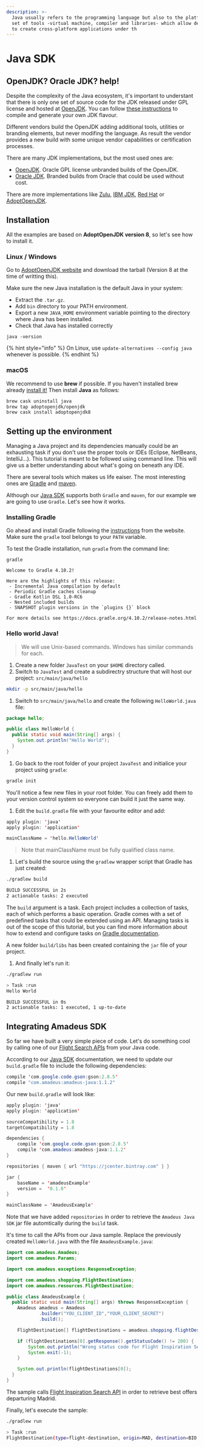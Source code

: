 ```yaml
---
description: >-
  Java usually refers to the programming language but also to the platform: a
  set of tools -virtual machine, compiler and libraries- which allow developers
  to create cross-platform applications under th
---
```


# Java SDK

## OpenJDK? Oracle JDK? help!

Despite the complexity of the Java ecosystem, it's important to understant that there is only one set of source code for the JDK released under GPL license and hosted at [OpenJDK](http://openjdk.java.net/projects/jdk/). You can follow [these instructions](http://hg.openjdk.java.net/jdk9/jdk9/raw-file/tip/common/doc/building.html) to compile and generate your own JDK flavour.

Different vendors build the OpenJDK adding additional tools, utilities or branding elements, but never modifing the language. As result the vendor provides a new build with some unique vendor capabilities or certification processes.

There are many JDK implementations, but the most used ones are:

* [OpenJDK](http://jdk.java.net/). Oracle GPL license unbranded builds of the OpenJDK.
* [Oracle JDK](http://www.oracle.com/technetwork/java/javase/downloads/). Branded builds from Oracle that could be used without cost.

There are more implementations like [Zulu](https://www.azul.com/downloads/zulu/), [IBM JDK](https://developer.ibm.com/javasdk/support/lifecycle/), [Red Hat](https://developers.redhat.com/products/openjdk/overview/) or [AdoptOpenJDK](https://adoptopenjdk.net/).

## Installation

All the examples are based on **AdoptOpenJDK version 8**, so let's see how to install it.

### Linux / Windows

Go to [AdoptOpenJDK website](https://adoptopenjdk.net/) and download the tarball \(Version 8 at the time of writting this\).

Make sure the new Java installation is the default Java in your system:

* Extract the `.tar.gz`.
* Add `bin` directory to your PATH environment.
* Export a new `JAVA_HOME` environment variable pointing to the directory where Java has been installed.
* Check that Java has installed correctly

```text
java -version
```

{% hint style="info" %}
On Linux, use `update-alternatives --config java` whenever is possible.
{% endhint %}

### macOS

We recommend to use **brew** if possible. If you haven't installed brew already [install it!](http://brew.sh/)  Then install **Java** as follows:

```bash
brew cask uninstall java
brew tap adoptopenjdk/openjdk
brew cask install adoptopenjdk8
```

## Setting up the environment

Managing a Java project and its dependencies manually could be an exhausting task if you don't use the proper tools or IDEs \(Eclipse, NetBeans, IntelliJ...\). This tutorial is meant to be followed using command line. This will give us a better understanding about what's going on beneath any IDE.

There are several tools which makes us life eaiser. The most interesting ones are [Gradle](https://gradle.org/) and [maven](https://maven.apache.org/).

Although our [Java SDK](https://github.com/amadeus4dev/amadeus-java) supports both `Gradle` and `maven`, for our example we are going to use `Gradle`. Let's see how it works.

### Installing Gradle

Go ahead and install Gradle following the [instructions](https://gradle.org/install/) from the website. Make sure the `gradle` tool belongs to your `PATH` variable.

To test the Gradle installation, run `gradle` from the command line:

```text
gradle

Welcome to Gradle 4.10.2!

Here are the highlights of this release:
 - Incremental Java compilation by default
 - Periodic Gradle caches cleanup
 - Gradle Kotlin DSL 1.0-RC6
 - Nested included builds
 - SNAPSHOT plugin versions in the `plugins {}` block

For more details see https://docs.gradle.org/4.10.2/release-notes.html
```

### Hello world Java!

> We will use Unix-based commands. Windows has similar commands for each.

1. Create a new folder `JavaTest`  on your `$HOME` directory called.
2. Switch to `JavaTest` and create a subdirectry structure that will host our project: `src/main/java/hello` 

```bash
mkdir -p src/main/java/hello
```

1. Switch to `src/main/java/hello` and create the following `HelloWorld.java` file:

```java
package hello;

public class HelloWorld {
  public static void main(String[] args) {
    System.out.println("Hello World");
  }
}
```

1. Go back to the root folder of your project `JavaTest` and initialice your project using `gradle`:

```bash
gradle init
```

You'll notice a few new files in your root folder. You can freely add them to your version control system so everyone can build it just the same way.

1. Edit the `build.gradle` file with your favourite editor and add:

```java
apply plugin: 'java'
apply plugin: 'application'

mainClassName = 'hello.HelloWorld'
```

> Note that mainClassName must be fully qualified class name.

1. Let's build the source using the `gradlew` wrapper script that Gradle has just created:

```bash
./gradlew build

BUILD SUCCESSFUL in 2s
2 actionable tasks: 2 executed
```

The `build` argument is a task. Each project includes a collection of tasks, each of which performs a basic operation. Gradle comes with a set of predefined tasks that could be extended using an API. Managing tasks is out of the scope of this tutorial, but you can find more information about how to extend and configure tasks on [Gradle documentation](https://guides.gradle.org/).

A new folder `build/libs` has been created containing the `jar` file of your project.

1. And finally let's run it:

```bash
./gradlew run

> Task :run
Hello World

BUILD SUCCESSFUL in 0s
2 actionable tasks: 1 executed, 1 up-to-date
```

## Integrating Amadeus SDK

So far we have built a very simple piece of code. Let's do something cool by calling one of our [Flight Search APIs](https://developers.amadeus.com) from your Java code.

According to our [Java SDK](https://github.com/amadeus4dev/amadeus-java) documentation, we need to update our `build.gradle` file to include the following dependencies:

```java
compile 'com.google.code.gson:gson:2.8.5'
compile "com.amadeus:amadeus-java:1.1.2"
```

Our new `build.gradle` will look like:

```java
apply plugin: 'java'
apply plugin: 'application'

sourceCompatibility = 1.8
targetCompatibility = 1.8

dependencies {
    compile 'com.google.code.gson:gson:2.8.5'
    compile 'com.amadeus:amadeus-java:1.1.2'
}

repositories { maven { url "https://jcenter.bintray.com" } }

jar {
    baseName = 'amadeusExample'
    version =  '0.1.0'
}

mainClassName = 'AmadeusExample'
```

Note that we have added `repositories` in order to retrieve the `Amadeus Java SDK` jar file automtically during the `build` task.

It's time to call the APIs from our Java sample. Replace the previously created `HelloWorld.java` with the file `AmadeusExample.java`:

```java
import com.amadeus.Amadeus;
import com.amadeus.Params;

import com.amadeus.exceptions.ResponseException;

import com.amadeus.shopping.FlightDestinations;
import com.amadeus.resources.FlightDestination;

public class AmadeusExample {
  public static void main(String[] args) throws ResponseException {
    Amadeus amadeus = Amadeus
            .builder("YOU_CLIENT_ID","YOUR_CLIENT_SECRET")
            .build();

    FlightDestination[] flightDestinations = amadeus.shopping.flightDestinations.get(Params.with("origin", "MAD"));

    if (flightDestinations[0].getResponse().getStatusCode() != 200) {
        System.out.println("Wrong status code for Flight Inspiration Search: " + flightDestinations[0].getResponse().getStatusCode());
        System.exit(-1);
    }

    System.out.println(flightDestinations[0]);
  }
}
```

The sample calls [Flight Inspiration Search API](https://developers.amadeus.com/self-service/category/203/api-doc/3) in order to retrieve best offers departuring Madrid.

Finally, let's execute the sample:

```bash
./gradlew run

> Task :run
FlightDestination(type=flight-destination, origin=MAD, destination=BIO, departureDate=Sat Nov 17 00:00:00 CET 2018, returnDate=Wed Nov 21 00:00:00 CET 2018, price=FlightDestination.Price(total=92.26))
```

